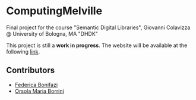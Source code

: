 # ComputingMelville

Final project for the course "Semantic Digital Libraries", Giovanni Colavizza @ University of Bologna, MA "DHDK"

This project is still a <b>work in progress</b>.
The website will be available at the following [link](https://orsolamborrini.github.io/ComputingMelville/).

## Contributors
- [Federica Bonifazi](mailto:federica.bonifazi@studio.unibo.it)
- [Orsola Maria Borrini](mailto:orsolamaria.borrini@studio.unibo.it)

